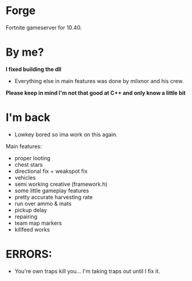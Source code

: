 # Forge
Fortnite gameserver for 10.40.

# By me?
**I fixed building the dll**
* Everything else in main features was done by milxnor and his crew.

**Please keep in mind I'm not that good at C++ and only know a little bit**

# I'm back
* Lowkey bored so ima work on this again.

Main features:

- proper looting
- chest stars
- directional fix + weakspot fix
- vehicles
- semi working creative (framework.h)
- some little gameplay features
- pretty accurate harvesting rate
- run over ammo & mats
- pickup delay
- repairing
- team map markers
- killfeed works

# ERRORS:
* You're own traps kill you...
I'm taking traps out until I fix it.
